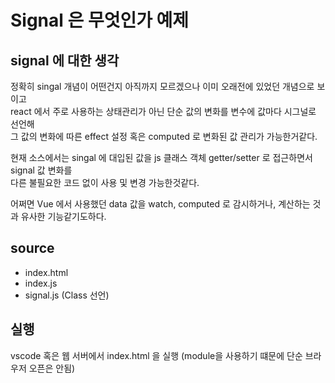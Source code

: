 # Signal 은 무엇인가 예제

## signal 에 대한 생각
정확히 singal 개념이 어떤건지 아직까지 모르겠으나 이미 오래전에 있었던 개념으로 보이고  
react 에서 주로 사용하는 상태관리가 아닌 단순 값의 변화를 변수에 값마다 시그널로 선언해  
그 값의 변화에 따른 effect 설정 혹은 computed 로 변화된 값 관리가 가능한거같다.  

현재 소스에서는 singal 에 대입된 값을 js 클래스 객체 getter/setter 로 접근하면서 signal 값 변화를  
다른 불필요한 코드 없이 사용 및 변경 가능한것같다.  

어쩌면 Vue 에서 사용했던 data 값을 watch, computed 로 감시하거나, 계산하는 것과 유사한 기능같기도하다.

## source
- index.html
- index.js
- signal.js (Class 선언)

## 실행
vscode 혹은 웹 서버에서 index.html 을 실행 (module을 사용하기 떄문에 단순 브라우저 오픈은 안됨)
